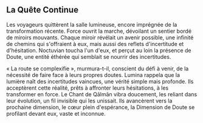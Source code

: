 ## La Quête Continue

Les voyageurs quittèrent la salle lumineuse, encore imprégnée de la transformation récente. Force ouvrit la marche, dévoilant un sentier bordé de miroirs mouvants. Chaque miroir révélait un avenir possible, une infinité de chemins qui s'offraient à eux, mais aussi des reflets d'incertitude et d'hésitation. Noctuvian toucha l'un d'eux, et perçut au loin la présence de Doute, une entité éthérée qui semblait se nourrir des incertitudes.

« La route se complexifie », murmura-t-il, conscient du défi à venir, de la nécessité de faire face à leurs propres doutes. Lumina rappela que la lumière naît des incertitudes vaincues, une vérité simple mais profonde. Ils acceptèrent cette réalité, prêts à affronter leurs hésitations, à les transformer en force. Le Chant de Qālmān vibra doucement, les reliant dans leur évolution, un fil invisible qui les unissait. Ils avancèrent vers la prochaine dimension, le cœur plein d'espérance, la Dimension de Doute se profilant devant eux, vaste et inconnue.